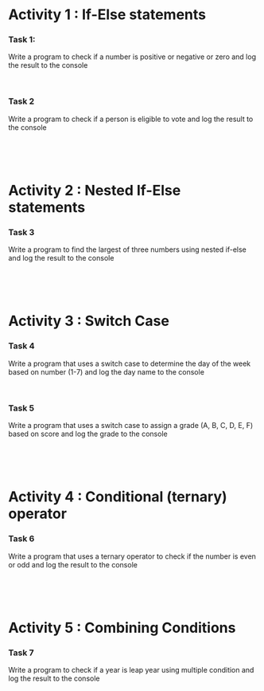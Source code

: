 # Activity 1 : If-Else statements

### Task 1:

Write a program to check if a number is positive or negative or zero and log the result to the console

&nbsp;

### Task 2

Write a program to check if a person is eligible to vote and log the result to the console

&nbsp;

&nbsp;

# Activity 2 : Nested If-Else statements

### Task 3

Write a program to find the largest of three numbers using nested if-else and log the result to the console

&nbsp;

&nbsp;

# Activity 3 : Switch Case

### Task 4

Write a program that uses a switch case to determine the day of the week based on number (1-7) and log the day name to the console

&nbsp;

### Task 5

Write a program that uses a switch case to assign a grade (A, B, C, D, E, F) based on score and log the grade to the console

&nbsp;

&nbsp;

# Activity 4 : Conditional (ternary) operator

### Task 6

Write a program that uses a ternary operator to check if the number is even or odd and log the result to the console

&nbsp;

&nbsp;

# Activity 5 : Combining Conditions

### Task 7

Write a program to check if a year is leap year using multiple condition and log the result to the console

&nbsp;

&nbsp;

